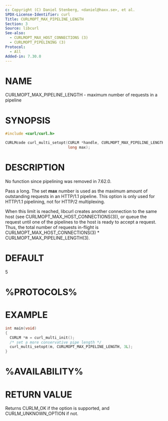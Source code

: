 ```yaml
---
c: Copyright (C) Daniel Stenberg, <daniel@haxx.se>, et al.
SPDX-License-Identifier: curl
Title: CURLMOPT_MAX_PIPELINE_LENGTH
Section: 3
Source: libcurl
See-also:
  - CURLMOPT_MAX_HOST_CONNECTIONS (3)
  - CURLMOPT_PIPELINING (3)
Protocol:
  - All
Added-in: 7.30.0
---
```


# NAME

CURLMOPT_MAX_PIPELINE_LENGTH - maximum number of requests in a pipeline

# SYNOPSIS

~~~c
#include <curl/curl.h>

CURLMcode curl_multi_setopt(CURLM *handle, CURLMOPT_MAX_PIPELINE_LENGTH,
                            long max);
~~~

# DESCRIPTION

No function since pipelining was removed in 7.62.0.

Pass a long. The set **max** number is used as the maximum amount of
outstanding requests in an HTTP/1.1 pipeline. This option is only used for
HTTP/1.1 pipelining, not for HTTP/2 multiplexing.

When this limit is reached, libcurl creates another connection to the same
host (see CURLMOPT_MAX_HOST_CONNECTIONS(3)), or queue the request until one
    of the pipelines to the host is ready to accept a request. Thus, the total
number of requests in-flight is CURLMOPT_MAX_HOST_CONNECTIONS(3) *
CURLMOPT_MAX_PIPELINE_LENGTH(3).

# DEFAULT

5

# %PROTOCOLS%

# EXAMPLE

~~~c
int main(void)
{
  CURLM *m = curl_multi_init();
  /* set a more conservative pipe length */
  curl_multi_setopt(m, CURLMOPT_MAX_PIPELINE_LENGTH, 3L);
}
~~~

# %AVAILABILITY%

# RETURN VALUE

Returns CURLM_OK if the option is supported, and CURLM_UNKNOWN_OPTION if not.
